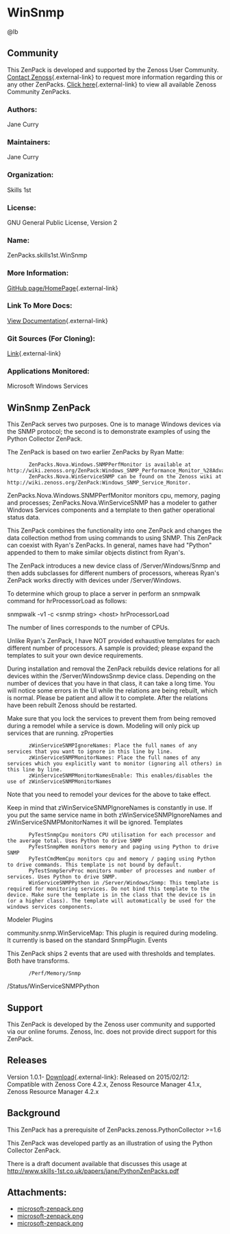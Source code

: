# WinSnmp

@lb[](img/zenpack-microsoft-zenpack.png)

## Community

This ZenPack is developed and supported by the Zenoss User Community.
[Contact Zenoss](https://tryit.zenoss.com/zenpack-contact/){.external-link} to
request more information regarding this or any other ZenPacks. [Click here](https://zenoss.com/product/zenpacks?f%5B0%5D=im_field_zenpack_category:1021){.external-link} to
view all available Zenoss Community ZenPacks.

### Authors:

Jane Curry

### Maintainers:

Jane Curry

### Organization:

Skills 1st

### License:

GNU General Public License, Version 2

### Name:

ZenPacks.skills1st.WinSnmp

### More Information:

[GitHub page/HomePage](https://github.com/jcurry/ZenPacks.skills1st.WinSnmp){.external-link}

### Link To More Docs:

[View Documentation](https://github.com/jcurry/ZenPacks.skills1st.WinSnmp){.external-link}

### Git Sources (For Cloning):

[Link](https://github.com/jcurry/ZenPacks.skills1st.WinSnmp){.external-link}

### Applications Monitored:

Microsoft Windows Services

## WinSnmp ZenPack

This ZenPack serves two purposes. One is to manage Windows devices via
the SNMP protocol; the second is to demonstrate examples of using the
Python Collector ZenPack.

The ZenPack is based on two earlier ZenPacks by Ryan Matte:

           ZenPacks.Nova.Windows.SNMPPerfMonitor is available at http://wiki.zenoss.org/ZenPack:Windows_SNMP_Performance_Monitor_%28Advanced%29
           ZenPacks.Nova.WinServiceSNMP can be found on the Zenoss wiki at http://wiki.zenoss.org/ZenPack:Windows_SNMP_Service_Monitor.

ZenPacks.Nova.Windows.SNMPPerfMonitor monitors cpu, memory, paging and
processes; ZenPacks.Nova.WinServiceSNMP has a modeler to gather Windows
Services components and a template to then gather operational status
data.

This ZenPack combines the functionality into one ZenPack and changes the
data collection method from using commands to using SNMP. This ZenPack
can coexist with Ryan's ZenPacks. In general, names have had "Python"
appended to them to make similar objects distinct from Ryan's.

The ZenPack introduces a new device class of /Server/Windows/Snmp and
then adds subclasses for different numbers of processors, whereas Ryan's
ZenPack works directly with devices under /Server/Windows.

To determine which group to place a server in perform an snmpwalk
command for hrProcessorLoad as follows:

snmpwalk -v1 -c &lt;snmp string&gt; &lt;host&gt; hrProcessorLoad

The number of lines corresponds to the number of CPUs.

Unlike Ryan's ZenPack, I have NOT provided exhaustive templates for each
different number of processors. A sample is provided; please expand the
templates to suit your own device requirements.

During installation and removal the ZenPack rebuilds device relations
for all devices within the /Server/WindowsSnmp device class. Depending
on the number of devices that you have in that class, it can take a long
time. You will notice some errors in the UI while the relations are
being rebuilt, which is normal. Please be patient and allow it to
complete. After the relations have been rebuilt Zenoss should be
restarted.

Make sure that you lock the services to prevent them from being removed
during a remodel while a service is down. Modeling will only pick up
services that are running. zProperties

           zWinServiceSNMPIgnoreNames: Place the full names of any services that you want to ignore in this line by line.
           zWinServiceSNMPMonitorNames: Place the full names of any services which you explicitly want to monitor (ignoring all others) in this line by line.
           zWinServiceSNMPMonitorNamesEnable: This enables/disables the use of zWinServiceSNMPMonitorNames

Note that you need to remodel your devices for the above to take effect.

Keep in mind that zWinServiceSNMPIgnoreNames is constantly in use. If
you put the same service name in both zWinServiceSNMPIgnoreNames and
zWinServiceSNMPMonitorNames it will be ignored. Templates

           PyTestSnmpCpu monitors CPU utilisation for each processor and the average total. Uses Python to drive SNMP
           PyTestSnmpMem monitors memory and paging using Python to drive SNMP
           PyTestCmdMemCpu monitors cpu and memory / paging using Python to drive commands. This template is not bound by default.
           PyTestSnmpServProc monitors number of processes and number of services. Uses Python to drive SNMP.
           WinServiceSNMPPython in /Server/Windows/Snmp: This template is required for monitoring services. Do not bind this template to the device. Make sure the template is in the class that the device is in (or a higher class). The template will automatically be used for the windows services components.

Modeler Plugins

community.snmp.WinServiceMap: This plugin is required during modeling.
It currently is based on the standard SnmpPlugin. Events

This ZenPack ships 2 events that are used with thresholds and templates.
Both have transforms.

           /Perf/Memory/Snmp

/Status/WinServiceSNMPPython

## Support

This ZenPack is developed by the Zenoss user community and supported via
our online forums. Zenoss, Inc. does not provide direct support for this
ZenPack.

## Releases

Version 1.0.1- [Download](https://storage.googleapis.com/zenpacks/ZenPacks.skills1st.WinSnmp/1.0.1/ZenPacks.skills1st.WinSnmp-1.0.1.egg){.external-link}:   Released on 2015/02/12:   Compatible with Zenoss Core 4.2.x, Zenoss Resource Manager 4.1.x,
    Zenoss Resource Manager 4.2.x

## Background

This ZenPack has a prerequisite of ZenPacks.zenoss.PythonCollector
&gt;=1.6

This ZenPack was developed partly as an illustration of using the Python
Collector ZenPack.

There is a draft document available that discusses this usage at
<http://www.skills-1st.co.uk/papers/jane/PythonZenPacks.pdf>

## Attachments:

-   [microsoft-zenpack.png](img/zenpack-microsoft-zenpack.png)
-   [microsoft-zenpack.png](img/zenpack-microsoft-zenpack.png)
-   [microsoft-zenpack.png](img/zenpack-microsoft-zenpack.png)

